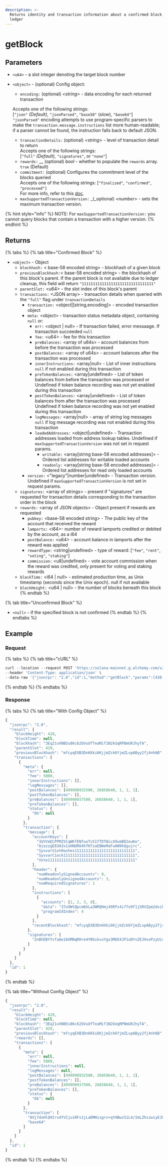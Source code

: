 ```yaml
---
description: >-
  Returns identity and transaction information about a confirmed block in the
  ledger
---
```


# getBlock

## Parameters

* `<u64>` - a slot integer denoting the target block number&#x20;
*   `<object>` - (optional) Config object:

    * `encoding:` (optional) _\<string>_ - data encoding for each returned transaction

    Accepts one of the following strings:\
    \[`"json"` _(Default)_, `"jsonParsed"`, `"base58"` (_slow_), `"base64"`] \
    &#x20;`"jsonParsed"` encoding attempts to use program-specific parsers to make the `transaction.message.instructions` list more human-readable; if a parser cannot be found, the instruction falls back to default JSON.&#x20;

    * &#x20;`transactionDetails:` (optional) _\<string>_ - level of transaction detail to return\
      Accepts one of the following strings:\
      \[`"full"` _(Default)_, `"signatures"`, or `"none"`]&#x20;
    * &#x20;`rewards:` __ (optional) _bool_ - whether to populate the `rewards` array.  `true` (Default)
    * `commitment:` (optional) Configures the commitment level of the blocks queried\
      Accepts one of the following strings: \[`"finalized"`, `"confirmed"`, `"processed"]` \
      For more info, refer to this [doc](https://docs.solana.com/developing/clients/jsonrpc-api#configuring-state-commitment).
    * `maxSupportedTransactionVersion:` _(_optional) _\<number>_ - sets the maximum transaction version.&#x20;

{% hint style="info" %}
NOTE: For `maxSupportedTransactionVersion:` you cannot query blocks that contain a transaction with a higher version.
{% endhint %}

## Returns

{% tabs %}
{% tab title="Confirmed Block" %}
* `<object>` - Object
  * `blockhash:` < base-58 encoded string> - blockhash of a given block
  * `previousBlockhash:`< base-58 encoded string> - the blockhash of this block's parent. If the parent block is not available due to ledger cleanup, this field will return `"11111111111111111111111111111111"`
  * `parentSlot:` \<u64> - the slot index of this block's parent
  * `transactions:` \<JSON array> -  transaction details when queried with the `"full"` flag under `transactionDetails`
    * `transaction:` \<object|\[string,encoding]> - encoded transaction object&#x20;
    * `meta:` \<object> - transaction status metadata object, containing `null` or:
      * `err:` \<object | null> - If transaction failed, error messaage. If transaction succeeded `null`&#x20;
      * `fee:` \<u64> - fee for this transaction&#x20;
      * `preBalances:` \<array of u64s> - account balances from before the transaction was processed
      * `postBalances:` \<array of u64s> - account balances after the transaction was processed
      * `innerInstructions:` \<array|null> - List of inner instructions\
        &#x20;`null` if not enabled during this transaction
      * `preTokenBalances:` \<array|undefined> - List of token balances from before the transaction was processed or \
        Undefined if token balance recording was not yet enabled during this transaction
      * `postTokenBalances:` \<array|undefined> - List of token balances from after the transaction was processed \
        Undefined if token balance recording was not yet enabled during this transaction
      * `logMessages:` \<array|null> - array of string log messages\
        `null` if log message recording was not enabled during this transaction
      * `loadedAddresses:` \<object|undefined> - Transaction addresses loaded from address lookup tables. Undefined if `maxSupportedTransactionVersion` was not set in request params.
        * `writable:` \<array\[string base-58 encoded addresses]> - Ordered list addresses for writable loaded accounts
        * `readonly:` \<array\[string base-58 encoded addresses]> - Ordered list addresses for read only loaded accounts
    * `version:` <"legacy"|number|undefined> - Transaction version. \
      Undefined if `maxSupportedTransactionVersion` is not set in request params.
  * `signatures:` \<array of strings> - present if "signatures" are requested for transaction details corresponding to the transaction order in the block
  * `rewards:` \<array of JSON objects> - Object present if rewards are requested
    * `pubkey:` \<base-58 encoded string> - The public key of the account that received the reward
    * `lamports:` \<i64>- number of reward lamports credited or debited by the account, as a i64
    * `postBalance:` \<u64> - account balance in lamports after the reward was applied
    * `rewardType:` \<string|undefined> - type of reward: \[`"fee"`, `"rent"`, `"voting"`, `"staking"`]
    * `commission:` \<u8|undefined> - vote account commission when the reward was credited, only present for voting and staking rewards
  * `blockTime:` \<i64 | null> - estimated production time, as Unix timestamp (seconds since the Unix epoch). null if not available
  * `blockHeight:` \<u64 | null> - the number of blocks beneath this block
{% endtab %}

{% tab title="Unconfirmed Block" %}
* `<null>` - if the specified block is not confirmed
{% endtab %}
{% endtabs %}

## Example

### Request&#x20;

{% tabs %}
{% tab title="cURL" %}
```python
curl --location --request POST 'https://solana-mainnet.g.alchemy.com/v2/demo' \
--header 'Content-Type: application/json' \
--data-raw '{"jsonrpc": "2.0","id":1,"method":"getBlock","params":[430, {"encoding": "json","transactionDetails":"full","rewards":false}]}'
```
{% endtab %}
{% endtabs %}

### Response

{% tabs %}
{% tab title="With Config Object" %}
```javascript
{
  "jsonrpc": "2.0",
  "result": {
    "blockHeight": 428,
    "blockTime": null,
    "blockhash": "3Eq21vXNB5s86c62bVuUfTeaMif1N2kUqRPBmGRJhyTA",
    "parentSlot": 429,
    "previousBlockhash": "mfcyqEXB3DnHXki6KjjmZck6YjmZLvpAByy2fj4nh6B",
    "transactions": [
      {
        "meta": {
          "err": null,
          "fee": 5000,
          "innerInstructions": [],
          "logMessages": [],
          "postBalances": [499998932500, 26858640, 1, 1, 1],
          "postTokenBalances": [],
          "preBalances": [499998937500, 26858640, 1, 1, 1],
          "preTokenBalances": [],
          "status": {
            "Ok": null
          }
        },
        "transaction": {
          "message": {
            "accountKeys": [
              "3UVYmECPPMZSCqWKfENfuoTv51fTDTWicX9xmBD2euKe",
              "AjozzgE83A3x1sHNUR64hfH7zaEBWeMaFuAN9kQgujrc",
              "SysvarS1otHashes111111111111111111111111111",
              "SysvarC1ock11111111111111111111111111111111",
              "Vote111111111111111111111111111111111111111"
            ],
            "header": {
              "numReadonlySignedAccounts": 0,
              "numReadonlyUnsignedAccounts": 3,
              "numRequiredSignatures": 1
            },
            "instructions": [
              {
                "accounts": [1, 2, 3, 0],
                "data": "37u9WtQpcm6ULa3WRQHmj49EPs4if7o9f1jSRVZpm2dvihR9C8jY4NqEwXUbLwx15HBSNcP1",
                "programIdIndex": 4
              }
            ],
            "recentBlockhash": "mfcyqEXB3DnHXki6KjjmZck6YjmZLvpAByy2fj4nh6B"
          },
          "signatures": [
            "2nBhEBYYvfaAe16UMNqRHre4YNSskvuYgx3M6E4JP1oDYvZEJHvoPzyUidNgNX5r9sTyN1J9UxtbCXy2rqYcuyuv"
          ]
        }
      }
    ]
  },
  "id": 1
}
```
{% endtab %}

{% tab title="Without Config Object" %}
```javascript
{
  "jsonrpc": "2.0",
  "result": {
    "blockHeight": 428,
    "blockTime": null,
    "blockhash": "3Eq21vXNB5s86c62bVuUfTeaMif1N2kUqRPBmGRJhyTA",
    "parentSlot": 429,
    "previousBlockhash": "mfcyqEXB3DnHXki6KjjmZck6YjmZLvpAByy2fj4nh6B",
    "rewards": [],
    "transactions": [
      {
        "meta": {
          "err": null,
          "fee": 5000,
          "innerInstructions": null,
          "logMessages": null,
          "postBalances": [499998932500, 26858640, 1, 1, 1],
          "postTokenBalances": [],
          "preBalances": [499998937500, 26858640, 1, 1, 1],
          "preTokenBalances": [],
          "status": {
            "Ok": null
          }
        },
        "transaction": [
          "AVj7dxHlQ9IrvdYVIjuiRFs1jLaDMHixgrv+qtHBwz51L4/ImLZhszwiyEJDIp7xeBSpm/TX5B7mYzxa+fPOMw0BAAMFJMJVqLw+hJYheizSoYlLm53KzgT82cDVmazarqQKG2GQsLgiqktA+a+FDR4/7xnDX7rsusMwryYVUdixfz1B1Qan1RcZLwqvxvJl4/t3zHragsUp0L47E24tAFUgAAAABqfVFxjHdMkoVmOYaR1etoteuKObS21cc1VbIQAAAAAHYUgdNXR0u3xNdiTr072z2DVec9EQQ/wNo1OAAAAAAAtxOUhPBp2WSjUNJEgfvy70BbxI00fZyEPvFHNfxrtEAQQEAQIDADUCAAAAAQAAAAAAAACtAQAAAAAAAAdUE18R96XTJCe+YfRfUp6WP+YKCy/72ucOL8AoBFSpAA==",
          "base64"
        ]
      }
    ]
  },
  "id": 1
}
```
{% endtab %}
{% endtabs %}
